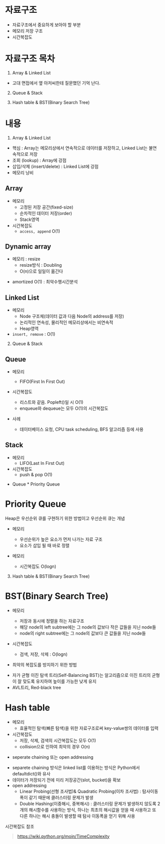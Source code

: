 # 자료구조

- 자료구조에서 중요하게 보아야 할 부분
- 메모리 저장 구조
- 시간복잡도

# 자료구조 목차
1. Array & Linked List
- 고대 면접에서 옆 아저씨한테 질문했던 기억 난다.

2. Queue & Stack

3. Hash table & BST(Binary Search Tree) 

# 내용
1. Array & Linked List

- 핵심 : Array는 메모리상에서 연속적으로 데이터를 저장하고, Linked List는 불연속적으로 저장
- 조회 (lookup) : Array에 강점
- 삽입/삭제 (insert/delete) : Linked List에 강점
- 메모리 낭비

## Array
- 메모리
  - 고정된 저장 공간(fixed-size)
  - 순차적인 데이터 저장(order)
  - Stack영역 
- 시간복잡도
  - `access, append` O(1)

## Dynamic array
- 메모리 : resize
  - resize방식 : Doubling
  - O(n)으로 일일이 옮긴다
* amortized O(1) : 최악수행시간분석


## Linked List
- 메모리
  - Node 구조체(데이터 값과 다음 Node의 address를 저장)
  - 논리적인 연속성, 물리적인 메모리상에서는 비연속적
  - Heap영역
- `insert, remove` : O(1)

2. Queue & Stack
## Queue
- 메모리
  - FIFO(First In First Out)

- 시간복잡도
  - 리스트와 같음. Popleft()일 시 O(1)
  - enqueue와 dequeue는 모두 O(1)의 시간복잡도

- 사례
  - 데이터베이스 요청, CPU task scheduling, BFS 알고리즘 등에 사용

## Stack
- 메모리
  - LIFO(Last In First Out)
- 시간복잡도
  - push & pop O(1)

* Queue * Priority Queue
# Priority Queue
Heap은 우선순위 큐를 구현하기 위한 방법이고 우선순위 큐는 개념
- 메모리
  - 우선순위가 높은 요소가 먼저 나가는 자료 구조
  - 요소가 삽입 될 때 바로 정렬

- 메모리
  - 시간복잡도 O(logn)

3. Hash table & BST(Binary Search Tree)

# BST(Binary Search Tree)
- 메모리
  - 저장과 동시에 정렬을 하는 자료구조
  - 해당 node의 left subtree에는 그 node의 값보다 작은 값들을 지닌 node들
  - node의 right subtree에는 그 node의 값보다 큰 값들을 지닌 node들

- 시간복잡도
  - 검색, 저장, 삭제 : O(logn)

* 최악의 복잡도를 방지하기 위한 방법
- 자가 균형 이진 탐색 트리(Self-Balancing BST)는 알고리즘으로 이진 트리의 균형이 잘 맞도록 유지하여 높이를 가능한 낮게 유지
- AVL트리, Red-black tree

# Hash table
- 메모리
  - 효율적인 탐색(빠른 탐색)을 위한 자료구조로써 key-value쌍의 데이터를 입력
- 시간복잡도
  - 저장, 삭제, 검색의 시간복잡도는 모두 O(1)
  - collision으로 인하여 최악의 경우  O(n)

* seperate chaining 또는 open addressing
- separete chaining 방식은 linked list를 이용하는 방식은 Python에서 defaultdict()와 유사
- 데이터가 저장되기 전에 미리 저장공간(slot, bucket)을 확보
- open addressing
  - Linear Probing(선형 조사법)& Quadratic Probing(이차 조사법) : 탐사이동폭이 같기 때문에 클러스터링 문제가 발생
  - Double Hashing(이중해시, 중복해시) :  클러스터링 문제가 발생하지 않도록 2개의 해시함수를 사용하는 방식, 하나는 최초의 해시값을 얻을 때 사용하고 또 다른 하나는 해시 충돌이 발생할 때 탐사 이동폭을 얻기 위해 사용



시간복잡도 참조
> https://wiki.python.org/moin/TimeComplexity